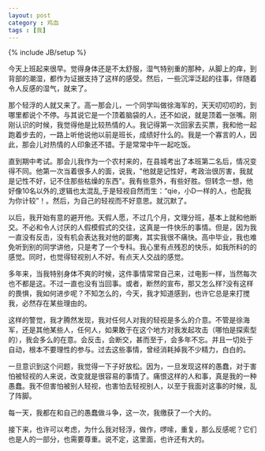 ```yaml
---
layout: post
category : 鸡血
tags : [我]
---
```

{% include JB/setup %}

今天上班起来很早。觉得身体还是不太舒服，湿气特别重的那种，从脚上的痒，到背部的潮湿，都作为证据支持了这样的感受。然后，一些沉滓泛起的往事，伴随着令人反感的湿气，就来了。

那个轻浮的人就又来了。高一那会儿，一个同学叫做徐海军的，天天叨叨叨的，到哪里都说个不停。与其说它是一个顶着脑袋的人，还不如说，就是顶着一张嘴。刚刚认识的时候，我觉得他是比较热情的人。我记得第一次回家去买票，我和他一起跑着步去的，一路上听他说他以前是班长，成绩好什么的。我是一个寡言的人，因此，那会儿对热情的人印象还不错。于是常常中午一起吃饭。

直到期中考试。那会儿我作为一个农村来的，在县城考出了本班第二名后，情况变得不同。他第一次当着很多人的面，说我，"他就是记性好，考政治很厉害，我就是记性不好，记不住那些枯燥的东西"。我有些意外，有些好胜。但转念一想，他好像10名以外的,逻辑也太混乱,于是轻视自然而生：“qie，小D一样的人，也配我为你计较”！。然后，为自己的轻视而不好意思。就沉默了。

以后，我开始有意的避开他。天假人愿，不过几个月，文理分班，基本上就和他断交。不必和令人讨厌的人假模假式的交往，这真是一件快乐的事情。但是，因为我一直没有反击，没有机会表达我对他的鄙夷，其实我很不痛快。高中毕业，我也难免听到别的同学讲他，只是考了一个专科。我心里有点残忍的快乐，如我所料的的感觉。同时，也觉得轻视别人不好。有点天人交战的感觉。

多年来，当我特别身体不爽的时候，这件事情常常自己来，过电影一样，当然每次也不都是这。不过一直也没有当回事。或者，断然的宣布，那又怎么样?没有这样的畏惧，我如何进步呢？不知怎么的，今天，我才知道感到，也许它总是来打搅我，必然存在某些理由的。

这样的警觉，我才腾然发现，我对任何人对我的轻视是多么的介意。不管是徐海军，还是其他某些人，任何人，如果敢于在这个地方对我发起攻击（哪怕是探索型的），我会多么的在意。会反击，会断交，甚而至于，会多年不忘。并且一切处于自动，根本不要理性的参与。过去这些事情，曾经消耗掉我不少精力，白白的。

一旦意识到这个问题，我觉得一下子好放松。因为，一旦发现这样的愚蠢，对于害怕被轻视的人来说，改变就是很容易的事情了。痛恨这样的人和事，真是我的一种愚蠢。我不但害怕被别人轻视，也害怕去轻视别人，以至于我面对这事的时候，乱了阵脚。

每一天，我都在和自己的愚蠢做斗争，这一次，我缴获了一个大的。

接下来，也许可以考虑，为什么我对轻浮，做作，啰嗦，重复，那么反感呢？它们也是人的一部分，也需要尊重。说不定，这里面，也许还有大的。

